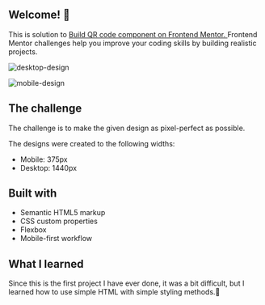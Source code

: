 ## Welcome! 👋
This is solution to <a href='https://www.frontendmentor.io/challenges/qr-code-component-iux_sIO_H'> Build QR code component on Frontend Mentor. </a>
Frontend Mentor challenges help you improve your coding skills by building realistic projects.

![desktop-design](https://user-images.githubusercontent.com/89190087/192867211-2d782e18-62be-44cc-bfa2-52028ce14b40.jpg)

![mobile-design](https://user-images.githubusercontent.com/89190087/192867227-dfed2a79-527e-4603-845b-20b6079673c6.jpg)

## The challenge
The challenge is to make the given design as pixel-perfect as possible.

The designs were created to the following widths:

- Mobile: 375px
- Desktop: 1440px

## Built with
- Semantic HTML5 markup
- CSS custom properties
- Flexbox
- Mobile-first workflow

## What I learned
Since this is the first project I have ever done, it was a bit difficult, but I learned how to use simple HTML with simple styling methods.🚀
